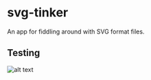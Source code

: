 # svg-tinker
An app for fiddling around with SVG format files.

## Testing
![alt text](https://raw.githubusercontent.com//addoasa/svg-tinker/tree/master/public/assets/logo2.png)

